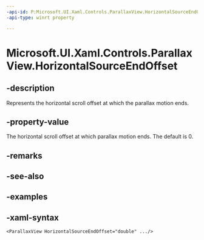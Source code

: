 ```yaml
---
-api-id: P:Microsoft.UI.Xaml.Controls.ParallaxView.HorizontalSourceEndOffset
-api-type: winrt property

---
```

<!-- Property syntax.
public double HorizontalSourceEndOffset { get;  set; }
-->

# Microsoft.UI.Xaml.Controls.ParallaxView.HorizontalSourceEndOffset


## -description

Represents the horizontal scroll offset at which the parallax motion ends.


## -property-value

The horizontal scroll offset at which parallax motion ends. The default is 0.


## -remarks


## -see-also


## -examples


## -xaml-syntax

```xaml
<ParallaxView HorizontalSourceEndOffset="double" .../>
```


